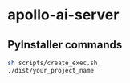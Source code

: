 # apollo-ai-server



## PyInstaller commands
```bash
sh scripts/create_exec.sh
./dist/your_project_name
```
